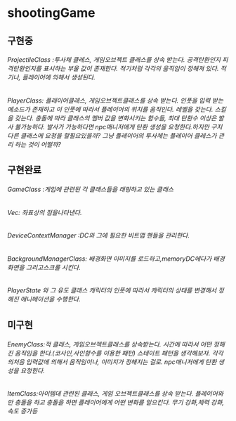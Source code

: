 # shootingGame

## 구현중
###### ProjectileClass :투사체 클레스, 게임오브젝트 클래스를 상속 받는다. 공격탄환인지 피격탄환인지를 표시하는 부울 값이 존재한다. 적기처럼 각각의 움직임이 정해져 있다. 적기나, 플레이어에 의해서 생성된다.

###### PlayerClass: 플레이어클래스, 게임오브젝트클래스를 상속 받는다. 인풋을 입력 받는 메소드가 존재하고 이 인풋에 따라서 플레이어의 위치를 움직인다. 레벨을 갖는다. 스킬을 갖는다. 충돌에 따라 클래스의 멤버 값을 변화시키는 함수들, 최대 탄환수 이상은 발사 불가능하다. 발사가 가능하다면 npc매니저에게 탄환 생성을 요청한다.하지만 구지 다른 클래스에 요청을 할필요있을까? 그냥 플레이어의 투사체는 플레이어 클레스가 관리 하는 것이 어떨까?

## 구현완료
###### GameClass :게임에 관련된 각 클래스들을 래핑하고 있는 클래스

###### Vec: 좌표상의 점을나타낸다.

###### DeviceContextManager :DC와 그에 필요한 비트맵 핸들을 관리한다.


###### BackgroundManagerClass: 배경화면 이미지를 로드하고,memoryDC에다가 배경화면을 그리고스크롤 시킨다.

###### PlayerState 와 그 유도 클래스 캐릭터의 인풋에 따라서 캐릭터의 상태를 변경해서 정해진 애니메이션을 수행한다.

## 미구현
###### EnemyClass:적 클레스, 게임오브젝트클래스를 상속받는다. 시간에 따라서 어떤 정해진 움직임을 한다.(코사인,사인함수를 이용한 패턴) 스테이트 패턴을 생각해보자. 각각의처음 입력값에 의해서 움직임이나, 이미지가 정해지는 걸로. npc매니저에게 탄환 생성을 요청한다.

###### ItemClass:아이템데 관련된 클래스, 게임 오브젝트클래스를 상속 받는다. 플레이어와만 충돌을 하고 충돌을 하면 플레이어에게 어떤 변화를 일으킨다. 무기 강화,체력 강화,속도 증가등
